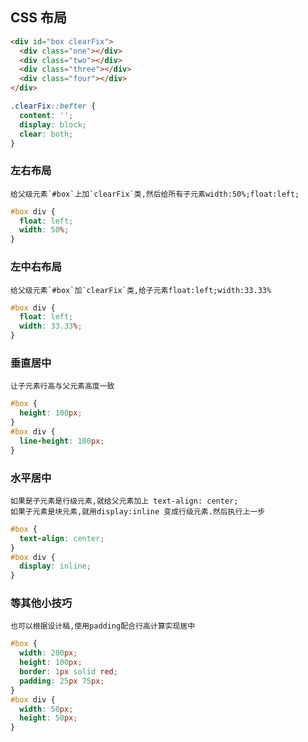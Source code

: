 ## CSS 布局

```html
<div id="box clearFix">
  <div class="one"></div>
  <div class="two"></div>
  <div class="three"></div>
  <div class="four"></div>
</div>
```

```css
.clearFix::befter {
  content: '';
  display: block;
  clear: both;
}
```

### 左右布局

    给父级元素`#box`上加`clearFix`类,然后给所有子元素width:50%;float:left;

```css
#box div {
  float: left;
  width: 50%;
}
```

### 左中右布局

    给父级元素`#box`加`clearFix`类,给子元素float:left;width:33.33%

```css
#box div {
  float: left;
  width: 33.33%;
}
```

### 垂直居中

    让子元素行高与父元素高度一致

```css
#box {
  height: 100px;
}
#box div {
  line-height: 100px;
}
```

### 水平居中

    如果是子元素是行级元素,就给父元素加上 text-align: center;
    如果子元素是块元素,就用display:inline 变成行级元素.然后执行上一步

```css
#box {
  text-align: center;
}
#box div {
  display: inline;
}
```

### 等其他小技巧

    也可以根据设计稿,使用padding配合行高计算实现居中

```css
#box {
  width: 200px;
  height: 100px;
  border: 1px solid red;
  padding: 25px 75px;
}
#box div {
  width: 50px;
  height: 50px;
}
```
